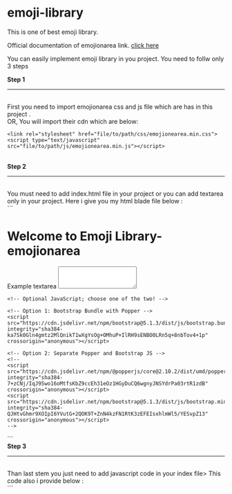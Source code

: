 # emoji-library
This is one of best emoji library.

Official documentation of emojionarea link. 
[click here](https://github.com/mervick/emojionearea)

You can easily implement emoji library in you project.
You need to follw only 3 steps

<b>Step 1</b><hr><br>
First you need to import emojionarea css and js file which are has in this project .
<br>
OR, You will import their cdn which are below: 
```
<link rel="stylesheet" href="file/to/path/css/emojionearea.min.css">
<script type="text/javascript" src="file/to/path/js/emojionearea.min.js"></script>
```
<br>
<b>Step 2 </b><hr><br>
You must need to add index.html file in your project or you can add textarea only in your project. Here i give you my html blade file below :
<br>
```
<!doctype html>
<html lang="en">

<head>
    <!-- Required meta tags -->
    <meta charset="utf-8">
    <meta name="viewport" content="width=device-width, initial-scale=1">
    <!-- Bootstrap CSS -->
    <link href="https://cdn.jsdelivr.net/npm/bootstrap@5.1.3/dist/css/bootstrap.min.css" rel="stylesheet" integrity="sha384-1BmE4kWBq78iYhFldvKuhfTAU6auU8tT94WrHftjDbrCEXSU1oBoqyl2QvZ6jIW3" crossorigin="anonymous">
    <!-- <link rel="stylesheet" href="https://cdn.rawgit.com/mervick/emojionearea/master/dist/emojionearea.min.css">
    <script type="text/javascript" src="https://cdn.rawgit.com/mervick/emojionearea/master/dist/emojionearea.min.js"></script> -->
    <link rel="stylesheet" href="emojionearea.min.css">
    <script src="https://code.jquery.com/jquery-3.6.0.min.js" integrity="sha256-/xUj+3OJU5yExlq6GSYGSHk7tPXikynS7ogEvDej/m4=" crossorigin="anonymous"></script>
    <script src="emojionearea.min.js"></script>
    <title>Emoji Library-emojionarea</title>
</head>

<body>
    <h1>Welcome to Emoji Library-emojionarea</h1>
    <div class="container px-5 mx-5">
        <form>
            <div class="form-group">
                <label for="emojionearea1">Example textarea</label>
                <textarea class="form-control" id="emojionearea1" rows="3"></textarea>
            </div>
        </form>
    </div>

    <!-- Optional JavaScript; choose one of the two! -->

    <!-- Option 1: Bootstrap Bundle with Popper -->
    <script src="https://cdn.jsdelivr.net/npm/bootstrap@5.1.3/dist/js/bootstrap.bundle.min.js" integrity="sha384-ka7Sk0Gln4gmtz2MlQnikT1wXgYsOg+OMhuP+IlRH9sENBO0LRn5q+8nbTov4+1p" crossorigin="anonymous"></script>

    <!-- Option 2: Separate Popper and Bootstrap JS -->
    <!--
    <script src="https://cdn.jsdelivr.net/npm/@popperjs/core@2.10.2/dist/umd/popper.min.js" integrity="sha384-7+zCNj/IqJ95wo16oMtfsKbZ9ccEh31eOz1HGyDuCQ6wgnyJNSYdrPa03rtR1zdB" crossorigin="anonymous"></script>
    <script src="https://cdn.jsdelivr.net/npm/bootstrap@5.1.3/dist/js/bootstrap.min.js" integrity="sha384-QJHtvGhmr9XOIpI6YVutG+2QOK9T+ZnN4kzFN1RtK3zEFEIsxhlmWl5/YESvpZ13" crossorigin="anonymous"></script>
    -->
</body>

</html>
```

<br>
<b>Step 3</b><hr><br>
Than last stem you just need to add javascript code in your index file> This code also i provide below : <br>
```
    <script>
        // $("#emojionearea1").emojioneArea({
        //     container: "#container2" // by selector
        // });
        $(document).ready(function() {
            $("#emojionearea1").emojioneArea({
                pickerPosition: "left",
                filtersPosition: "bottom",
                tonesStyle: "bullet",
                autocomplete: true,
                hidePickerOnBlur: true,
                searchPlaceholder: "Search",
                buttonTitle: "",
                saveEmojisAs: "unicode",
                inline: true
            });


        })
    </script>
```

Hurray! So,now your project is ready to use emoji.<br>
Thanks,<br>
Zunaid Miah<br>
